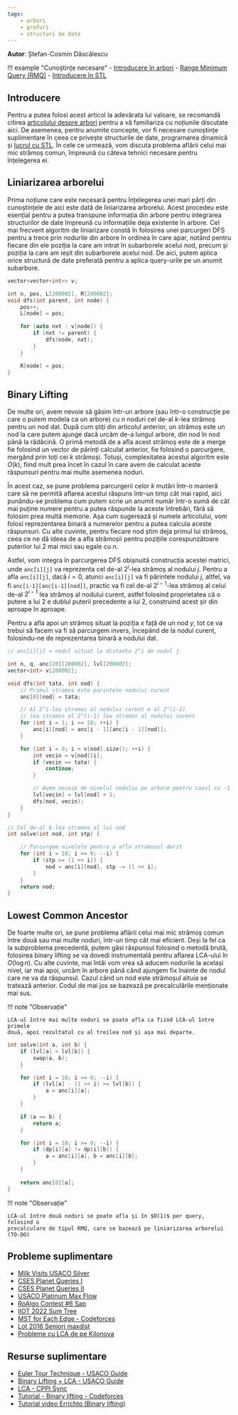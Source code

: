```yaml
---
tags:
    - arbori
    - grafuri
    - structuri de date
---
```


**Autor**: Ștefan-Cosmin Dăscălescu

!!! example "Cunoștințe necesare"
    - [Introducere în arbori](../mediu/tree-1.md)
    - [Range Minimum Query (RMQ)](./rmq.md)
    - [Introducere în STL](../cppintro/stl.md)

## Introducere

Pentru a putea folosi acest articol la adevărata lui valoare, se recomandă
citirea [articolului despre arbori](../mediu/tree-1.md) pentru
a vă familiariza cu noțiunile discutate aici. De asemenea, pentru anumite
concepte, vor fi necesare cunoștințe suplimentare în ceea ce privește
structurile de date, programarea dinamică și [lucrul cu
STL](../cppintro/stl.md). În cele ce urmează, vom discuta
problema aflării celui mai mic strămoș comun, împreună cu câteva tehnici
necesare pentru înțelegerea ei.

## Liniarizarea arborelui

Prima noțiune care este necesară pentru înțelegerea unei mari părți din
cunoștințele de aici este dată de liniarizarea arborelui. Acest procedeu este
esențial pentru a putea transpune informația din arbore pentru integrarea
structurilor de date împreună cu informațiile deja existente în arbore. Cel mai
frecvent algoritm de liniarizare constă în folosirea unei parcurgeri DFS pentru
a trece prin nodurile din arbore în ordinea în care apar, notând pentru fiecare
din ele poziția la care am intrat în subarborele acelui nod, precum și poziția
la care am ieșit din subarborele acelui nod. De aici, putem aplica orice
structură de date preferată pentru a aplica query-urile pe un anumit subarbore.

```cpp
vector<vector<int>> v;

int n, pos, L[200002], R[200002];
void dfs(int parent, int node) {
    pos++;
    L[node] = pos;

    for (auto nxt : v[node]) {
        if (nxt != parent) {
            dfs(node, nxt);
        }
    }

    R[node] = pos;
}
```

## Binary Lifting

De multe ori, avem nevoie să găsim într-un arbore (sau într-o construcție pe
care o putem modela ca un arbore) cu $n$ noduri cel de-al $k$-lea strămoș pentru
un nod dat. După cum știți din articolul anterior, un strămoș este un nod la
care putem ajunge dacă urcăm de-a lungul arbore, din nod în nod până la
rădăcină. O primă metodă de a afla acest strămoș este de a merge fie folosind un
vector de părinți calculat anterior, fie folosind o parcurgere, mergând prin
toți cei $k$ strămoși. Totuși, complexitatea acestui algoritm este $O(k)$, fiind
mult prea încet în cazul în care avem de calculat aceste răspunsuri pentru mai
multe asemenea noduri.

În acest caz, se pune problema parcurgerii celor $k$ mutări într-o manieră care
să ne permită aflarea acestui răspuns într-un timp cât mai rapid, aici
punându-se problema cum putem scrie un anumit număr într-o sumă de cât mai
puține numere pentru a putea răspunde la aceste întrebări, fără să folosim prea
multă memorie. Așa cum sugerează și numele articolului, vom folosi reprezentarea
binară a numerelor pentru a putea calcula aceste răspunsuri. Cu alte cuvinte,
pentru fiecare nod știm deja primul lui strămoș, ceea ce ne dă ideea de a afla
strămoșii pentru pozițiile corespunzătoare puterilor lui 2 mai mici sau egale
cu $n$.

Astfel, vom integra în parcurgerea DFS obișnuită construcția acestei matrici,
unde `anc[i][j]` va reprezenta cel de-al $2^i$-lea strămoș al nodului $j$.
Pentru a afla `anc[i][j]`, dacă $i = 0$, atunci `anc[i][j]` va fi părintele
nodului $j$, altfel, va fi `anc[i-1][anc[i-1][nod]]`, practic va fi cel de-al
$2^{i-1}$-lea strămoș al celui de-al $2^{i-1}$ lea strămoș al nodului curent,
astfel folosind proprietatea că o putere a lui 2 e dublul puterii precedente a
lui 2, construind acest șir din aproape în aproape.

Pentru a afla apoi un strămoș situat la poziția $x$ față de un nod $y$, tot ce
va trebui să facem va fi să parcurgem invers, începând de la nodul curent,
folosindu-ne de reprezentarea binară a nodului dat.

```cpp
// anc[i][j] = nodul situat la distanta 2^i de nodul j

int n, q, anc[20][200002], lvl[200002];
vector<int> v[200002];

void dfs(int tata, int nod) {
    // Primul stramos este parintele nodului curent
    anc[0][nod] = tata;

    // Al 2^i-lea stramos al nodului curent e al 2^(i-1)
    // lea stramos al 2^(i-1) lea stramos al nodului curent
    for (int i = 1; i <= 18; ++i) {
        anc[i][nod] = anc[i - 1][anc[i - 1][nod]];
    }

    for (int i = 0; i < v[nod].size(); ++i) {
        int vecin = v[nod][i];
        if (vecin == tata) {
            continue;
        }

        // Avem nevoie de nivelul nodului pe arbore pentru cazul cu -1
        lvl[vecin] = lvl[nod] + 1;
        dfs(nod, vecin);
    }
}

// Cel de-al k-lea stramos al lui nod
int solve(int nod, int stp) {

    // Parcurgem nivelele pentru a afla stramosul dorit
    for (int i = 18; i >= 0; --i) {
        if (stp >= (1 << i)) {
            nod = anc[i][nod], stp -= (1 << i);
        }
    }
    return nod;
}
```

## Lowest Common Ancestor

De foarte multe ori, se pune problema aflării celui mai mic strămoș comun între
două sau mai multe noduri, într-un timp cât mai eficient. Deși la fel ca la
subproblema precedentă, putem găsi răspunsul folosind o metodă brută, folosirea
binary lifting se va dovedi instrumentală pentru aflarea LCA-ului în $O(\log
n)$. Cu alte cuvinte, mai întâi vom vrea să aducem nodurile la același nivel,
iar mai apoi, urcăm în arbore până când ajungem fix înainte de nodul care ne va
da răspunsul. Cazul când un nod este strămoșul altuia se tratează anterior.
Codul de mai jos se bazează pe precalculările menționate mai sus.

!!! note "Observație"

    LCA-ul între mai multe noduri se poate afla ca fiind LCA-ul între primele
    două, apoi rezultatul cu al treilea nod și așa mai departe.

```cpp
int solve(int a, int b) {
    if (lvl[a] < lvl[b]) {
        swap(a, b);
    }

    for (int i = 18; i >= 0; --i) {
        if (lvl[a] - (1 << i) >= lvl[b]) {
            a = anc[i][a];
        }
    }

    if (a == b) {
        return a;
    }

    for (int i = 18; i >= 0; --i) {
        if (dp[i][a] != dp[i][b]) {
            a = anc[i][a], b = anc[i][b];
        }
    }
    
    return anc[0][a];
}
```

!!! note "Observație"

    LCA-ul între două noduri se poate afla și în $O(1)$ per query, folosind o
    precalculare de tipul RMQ, care se bazează pe liniarizarea arborelui (TO-DO)

## Probleme suplimentare

- [Milk Visits USACO
  Silver](http://www.usaco.org/index.php?page=viewproblem2&cpid=968)
- [CSES Planet Queries I](https://cses.fi/problemset/task/1750)
- [CSES Planet Queries II](https://cses.fi/problemset/task/1160)
- [USACO Platinum Max
  Flow](http://www.usaco.org/index.php?page=viewproblem2&cpid=576)
- [RoAlgo Contest #6 Sap](https://kilonova.ro/problems/1802)
- [IIOT 2022 Sum Tree](https://kilonova.ro/problems/305)
- [MST for Each Edge - Codeforces](https://codeforces.com/contest/609/problem/E)
- [Lot 2016 Seniori maxdist](https://kilonova.ro/problems/1918)
- [Probleme cu LCA de pe Kilonova](https://kilonova.ro/tags/285)

## Resurse suplimentare

- [Euler Tour Technique - USACO Guide](https://usaco.guide/gold/tree-euler)
- [Binary Lifting + LCA - USACO
  Guide](https://usaco.guide/plat/binary-jump?lang=cpp)
- [LCA - CPPI
  Sync](https://iordachebogdan.github.io/cppi/lca_nivel_avansat.html)
- [Tutorial - Binary lifting -
  Codeforces](https://codeforces.com/blog/entry/100826)
- [Tutorial video Errichto (Binary
  lifting)](https://www.youtube.com/watch?v=oib-XsjFa-M)
